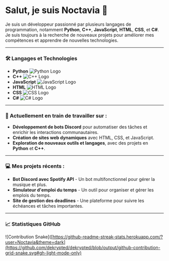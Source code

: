 # Salut, je suis **Noctavia** 👋

Je suis un développeur passionné par plusieurs langages de programmation, notamment **Python**, **C++**, **JavaScript**, **HTML**, **CSS**, et **C#**. Je suis toujours à la recherche de nouveaux projets pour améliorer mes compétences et apprendre de nouvelles technologies.

---

### 🛠️ Langages et Technologies

- **Python** ![Python Logo](https://upload.wikimedia.org/wikipedia/commons/c/c3/Python-logo-notext.svg)
- **C++** ![C++ Logo](https://upload.wikimedia.org/wikipedia/commons/1/18/ISO_C%2B%2B_Logo.svg)
- **JavaScript** ![JavaScript Logo](https://upload.wikimedia.org/wikipedia/commons/6/6a/JavaScript-logo.png)
- **HTML** ![HTML Logo](https://upload.wikimedia.org/wikipedia/commons/2/26/HTML5_logo.svg)
- **CSS** ![CSS Logo](https://upload.wikimedia.org/wikipedia/commons/6/62/CSS3_logo.svg)
- **C#** ![C# Logo](https://upload.wikimedia.org/wikipedia/commons/4/4f/Csharp_Logo.svg)

---

### 🌱 Actuellement en train de travailler sur :

- **Développement de bots Discord** pour automatiser des tâches et enrichir les interactions communautaires.
- **Création de sites web dynamiques** avec HTML, CSS, et JavaScript.
- **Exploration de nouveaux outils et langages**, avec des projets en **Python** et **C++**.

---

### 💻 Mes projets récents :

- **Bot Discord avec Spotify API** - Un bot multifonctionnel pour gérer la musique et plus.
- **Simulateur d'emploi du temps** - Un outil pour organiser et gérer les emplois du temps.
- **Site de gestion des deadlines** - Une plateforme pour suivre les échéances et tâches importantes.

---

### 📈 Statistiques GitHub

![Contribution Snake]([https://github-readme-streak-stats.herokuapp.com/?user=Noctavia&theme=dark](https://github.com/dekrypted/dekrypted/blob/output/github-contribution-grid-snake.svg#gh-light-mode-only)

